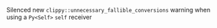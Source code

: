 Silenced new `clippy::unnecessary_fallible_conversions` warning when using a `Py<Self>` `self` receiver

